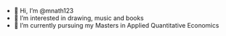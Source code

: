 - 👋 Hi, I’m @mnath123
- 👀 I’m interested in drawing, music and books
- 🌱 I’m currently pursuing my Masters in Applied Quantitative Economics


<!---
mnath123/mnath123 is a ✨ special ✨ repository because its `README.md` (this file) appears on your GitHub profile.
You can click the Preview link to take a look at your changes.
--->
